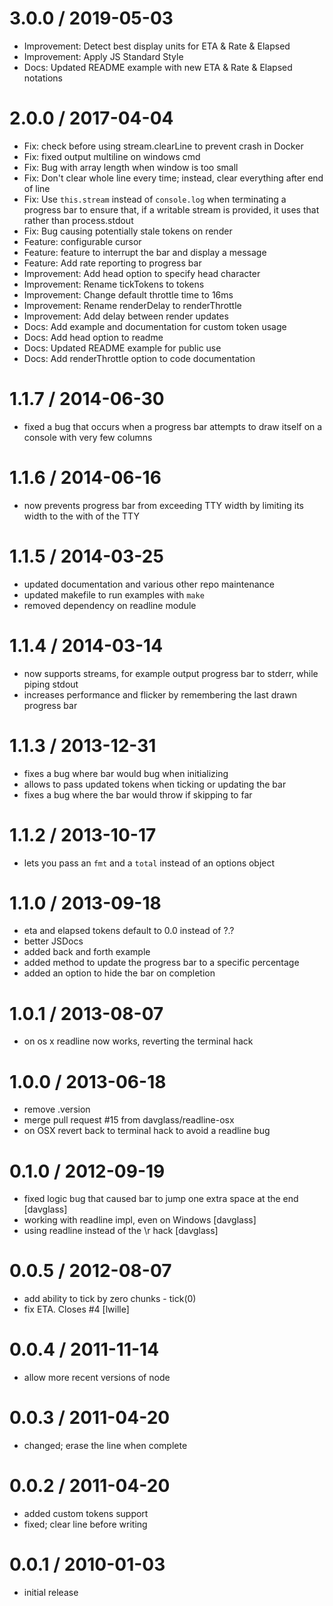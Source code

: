 
3.0.0 / 2019-05-03
==================

  * Improvement: Detect best display units for ETA & Rate & Elapsed
  * Improvement: Apply JS Standard Style
  * Docs: Updated README example with new ETA & Rate & Elapsed notations

2.0.0 / 2017-04-04
==================

  * Fix: check before using stream.clearLine to prevent crash in Docker
  * Fix: fixed output multiline on windows cmd
  * Fix: Bug with array length when window is too small
  * Fix: Don't clear whole line every time; instead, clear everything after end of line
  * Fix: Use `this.stream` instead of `console.log` when terminating a progress bar to ensure that, if a writable stream is provided, it uses that rather than process.stdout
  * Fix: Bug causing potentially stale tokens on render
  * Feature: configurable cursor
  * Feature: feature to interrupt the bar and display a message
  * Feature: Add rate reporting to progress bar
  * Improvement: Add head option to specify head character
  * Improvement: Rename tickTokens to tokens
  * Improvement: Change default throttle time to 16ms
  * Improvement: Rename renderDelay to renderThrottle
  * Improvement: Add delay between render updates
  * Docs: Add example and documentation for custom token usage
  * Docs: Add head option to readme
  * Docs: Updated README example for public use
  * Docs: Add renderThrottle option to code documentation

1.1.7 / 2014-06-30
==================

 * fixed a bug that occurs when a progress bar attempts to draw itself
   on a console with very few columns

1.1.6 / 2014-06-16
==================

 * now prevents progress bar from exceeding TTY width by limiting its width to
   the with of the TTY

1.1.5 / 2014-03-25
==================

 * updated documentation and various other repo maintenance
 * updated makefile to run examples with `make`
 * removed dependency on readline module

1.1.4 / 2014-03-14
==================

 * now supports streams, for example output progress bar to stderr, while piping
   stdout
 * increases performance and flicker by remembering the last drawn progress bar

1.1.3 / 2013-12-31
==================

 * fixes a bug where bar would bug when initializing
 * allows to pass updated tokens when ticking or updating the bar
 * fixes a bug where the bar would throw if skipping to far

1.1.2 / 2013-10-17
==================

 * lets you pass an `fmt` and a `total` instead of an options object

1.1.0 / 2013-09-18
==================

 * eta and elapsed tokens default to 0.0 instead of ?.?
 * better JSDocs
 * added back and forth example
 * added method to update the progress bar to a specific percentage
 * added an option to hide the bar on completion

1.0.1 / 2013-08-07
==================

 * on os x readline now works, reverting the terminal hack

1.0.0 / 2013-06-18
==================

  * remove .version
  * merge pull request #15 from davglass/readline-osx
  * on OSX revert back to terminal hack to avoid a readline bug

0.1.0 / 2012-09-19
==================

  * fixed logic bug that caused bar to jump one extra space at the end [davglass]
  * working with readline impl, even on Windows [davglass]
  * using readline instead of the \r hack [davglass]

0.0.5 / 2012-08-07
==================

  * add ability to tick by zero chunks - tick(0)
  * fix ETA. Closes #4 [lwille]

0.0.4 / 2011-11-14
==================

  * allow more recent versions of node

0.0.3 / 2011-04-20
==================

  * changed; erase the line when complete

0.0.2 / 2011-04-20
==================

  * added custom tokens support
  * fixed; clear line before writing

0.0.1 / 2010-01-03
==================

  * initial release
